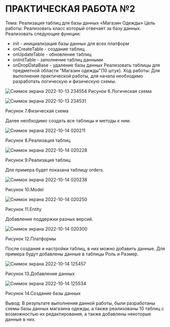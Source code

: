 # ПРАКТИЧЕСКАЯ РАБОТА №2

Тема: Реализация таблиц для базы данных «Магазин Одежды»
Цель работы: Реализовать класс который отвечает за базу данных.
Реализовать следующие функции:
- init - инициализация базы данных для всех платформ
- onCreateTable - создание таблиц 
- onUpdateTable - обновление таблиц
- onInitTable - заполнение таблиц данными
- onDropDataBase - удаление базы данных 
Реализовать таблицы для предметной области "Магазин одежды"(10 штук).
Ход работы: 
Для выполнения практической работы, для начала необходимо разработать логическую и физическую схемы.

 ![Снимок экрана 2022-10-13 234554](https://user-images.githubusercontent.com/99449281/195725928-5b1b841e-b90b-4f7f-bd88-1036d5f51fd5.png)
Рисунок 6.Логическая схема

 ![Снимок экрана 2022-10-13 234531](https://user-images.githubusercontent.com/99449281/195725945-9b498fb6-cb91-4b57-b477-7942bb9280f0.png)
 
Рисунок 7.Физическая схема

Далее необходимо создать все таблицы и методы к ним.

 ![Снимок экрана 2022-10-14 020211](https://user-images.githubusercontent.com/99449281/195726164-71fe7027-c3d1-4d0a-b453-94048b2b0be4.png)

Рисунок 8.Реализация таблиц

 ![Снимок экрана 2022-10-14 020228](https://user-images.githubusercontent.com/99449281/195726168-a6e9e217-4f35-4304-a399-fb53a236b34a.png)

Рисунок 9.Реализация таблиц

Для примера будет показана таблицу orders.

 ![Снимок экрана 2022-10-14 020238](https://user-images.githubusercontent.com/99449281/195726174-b220585a-27b2-4101-9bd5-ed61e3218053.png)

Рисунок 10.Model

 ![Снимок экрана 2022-10-14 020250](https://user-images.githubusercontent.com/99449281/195726179-c1f147b6-0258-4564-95de-90e93cd3dcc7.png)

Рисунок 11.Entity

Добавление поддержки разных версий.

 ![Снимок экрана 2022-10-14 020300](https://user-images.githubusercontent.com/99449281/195726186-f59cc348-1b0a-4496-abbe-3ef1134e2df8.png)

Рисунок 12.Платформы

После создания и настройки таблиц, в них можно добавить данные. Для примера будут добавлены данные в таблицы Роль и Размер.

![Снимок экрана 2022-10-14 125457](https://user-images.githubusercontent.com/99449281/195820264-680f1348-858e-4a08-b503-4c7aece53013.png)

Рисунок 13.Добавление данных

![Снимок экрана 2022-10-14 125534](https://user-images.githubusercontent.com/99449281/195820329-28c75562-6288-4494-a67e-7260594af15d.png)

Рисунок 14.Создание базы данных

Вывод:  В результате выполнения данной работы, были разработаны схемы базы данных магазина одежды, а также реализованы 10 таблиц с возможностью их редактирования, а также добавлены некоторые данные в них.
